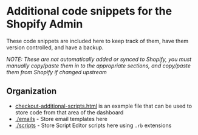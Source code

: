 # Additional code snippets for the Shopify Admin

These code snippets are included here to keep track of them, have them version controlled, and have a backup.

_NOTE: These are not automatically added or synced to Shopify, you must manually copy/paste them in to the appropriate sections, and copy/paste them from Shopify if changed upstream_

## Organization

- [checkout-additional-scripts.html](checkout-additional-scripts.html) is an example file that can be used to store code from that area of the dashboard
- [./emails](notifications) - Store email templates here
- [./scripts](scripts) - Store Script Editor scripts here using `.rb` extensions
